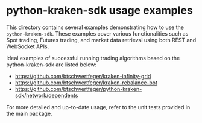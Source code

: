 # python-kraken-sdk usage examples

This directory contains several examples demonstrating how to use the
`python-kraken-sdk`. These examples cover various functionalities such as Spot
trading, Futures trading, and market data retrieval using both REST and
WebSocket APIs.

Ideal examples of successful running trading algorithms based on the
python-kraken-sdk are listed below:

- https://github.com/btschwertfeger/kraken-infinity-grid
- https://github.com/btschwertfeger/kraken-rebalance-bot
- https://github.com/btschwertfeger/python-kraken-sdk/network/dependents

For more detailed and up-to-date usage, refer to the unit tests provided in the
main package.
